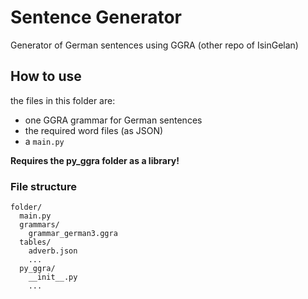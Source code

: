 # Sentence Generator
Generator of German sentences using GGRA (other repo of IsinGelan)

## How to use

the files in this folder are:
  - one GGRA grammar for German sentences
  - the required word files (as JSON)
  - a `main.py`

**Requires the py_ggra folder as a library!**

### File structure

```
folder/
  main.py
  grammars/
    grammar_german3.ggra
  tables/
    adverb.json
    ...
  py_ggra/
    __init__.py
    ...
```

